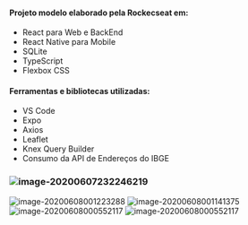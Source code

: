 ####  Projeto modelo elaborado pela Rockecseat em:

- React para Web e BackEnd
- React Native para Mobile
- SQLite
- TypeScript
- Flexbox CSS

#### Ferramentas e bibliotecas utilizadas:

- VS Code
- Expo
- Axios
- Leaflet
- Knex Query Builder
- Consumo da API de Endereços do IBGE

  



### ![image-20200607232246219](https://i.imgur.com/kFxIwlj.png) 

![image-20200608001223288](https://i.imgur.com/rYCjTTJ.png)
![image-20200608001141375](https://i.imgur.com/rn0To3T.png)
![image-20200608000552117](https://i.imgur.com/S8m9WDE.png)
![image-20200608000552117](https://i.imgur.com/39CPzZG.png)
